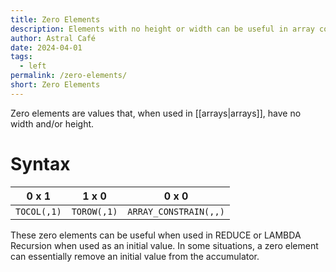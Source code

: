 ```yaml
---
title: Zero Elements
description: Elements with no height or width can be useful in array construction.
author: Astral Café
date: 2024-04-01
tags:
  - left
permalink: /zero-elements/
short: Zero Elements
---
```


Zero elements are values that, when used in [[arrays|arrays]], have no width and/or height.

# Syntax

| **0 x 1**   | **1 x 0**   | **0 x 0**             |
| ----------- | ----------- | --------------------- |
| `TOCOL(,1)` | `TOROW(,1)` | `ARRAY_CONSTRAIN(,,)` |

These zero elements can be useful when used in REDUCE or LAMBDA Recursion when used as an initial value. In some situations, a zero element can essentially remove an initial value from the accumulator.